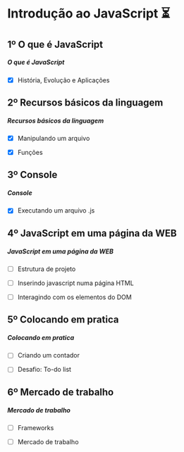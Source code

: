 # Introdução ao JavaScript ⏳

## 1º O que é JavaScript

##### O que é JavaScript

- [x] História, Evolução e Aplicações


## 2º Recursos básicos da linguagem

##### Recursos básicos da linguagem

- [x] Manipulando um arquivo
- [x] Funções


## 3º Console

##### Console

- [x] Executando um arquivo .js


## 4º JavaScript em uma página da WEB

##### JavaScript em uma página da WEB

- [ ] Estrutura de projeto
- [ ] Inserindo javascript numa página HTML
- [ ] Interagindo com os elementos do DOM


## 5º Colocando em pratica

##### Colocando em pratica

- [ ] Criando um contador
- [ ] Desafio: To-do list


## 6º Mercado de trabalho

##### Mercado de trabalho

- [ ] Frameworks
- [ ] Mercado de trabalho

